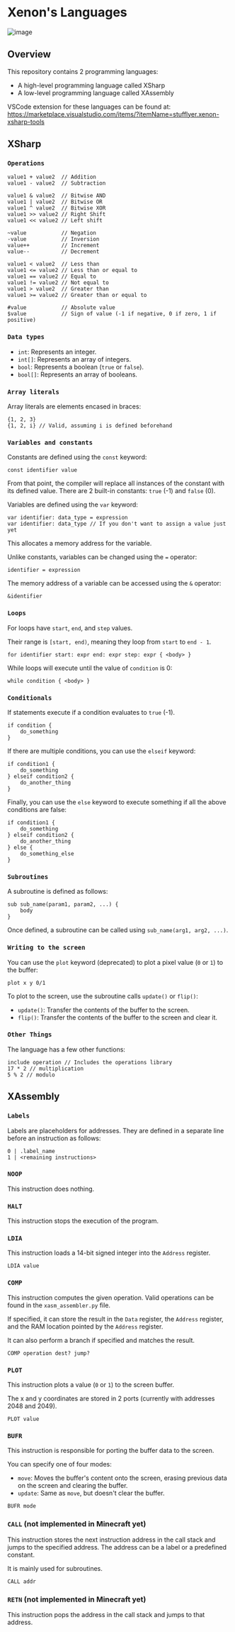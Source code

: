 # Xenon's Languages
![image](https://github.com/user-attachments/assets/e7d85f0d-228f-4404-b01a-e884c64e46f7)

## Overview
This repository contains 2 programming languages:

  - A high-level programming language called XSharp
  - A low-level programming language called XAssembly

VSCode extension for these languages can be found at: https://marketplace.visualstudio.com/items/?itemName=stufflyer.xenon-xsharp-tools

## XSharp
### `Operations`
```
value1 + value2  // Addition
value1 - value2  // Subtraction

value1 & value2  // Bitwise AND
value1 | value2  // Bitwise OR
value1 ^ value2  // Bitwise XOR
value1 >> value2 // Right Shift
value1 << value2 // Left shift

~value           // Negation
-value           // Inversion
value++          // Increment
value--          // Decrement

value1 < value2  // Less than
value1 <= value2 // Less than or equal to
value1 == value2 // Equal to
value1 != value2 // Not equal to
value1 > value2  // Greater than
value1 >= value2 // Greater than or equal to

#value           // Absolute value
$value           // Sign of value (-1 if negative, 0 if zero, 1 if positive)
```

### `Data types`
- `int`: Represents an integer.
- `int[]`: Represents an array of integers.
- `bool`: Represents a boolean (`true` or `false`).
- `bool[]`: Represents an array of booleans.

### `Array literals`
Array literals are elements encased in braces:
```
{1, 2, 3}
{1, 2, i} // Valid, assuming i is defined beforehand
```

### `Variables and constants`
Constants are defined using the `const` keyword:
```
const identifier value
```
From that point, the compiler will replace all instances of the constant with its defined value.
There are 2 built-in constants: `true` (-1) and `false` (0).

Variables are defined using the `var` keyword:
```
var identifier: data_type = expression
var identifier: data_type // If you don't want to assign a value just yet
```
This allocates a memory address for the variable.

Unlike constants, variables can be changed using the `=` operator:
```
identifier = expression
```
The memory address of a variable can be accessed using the `&` operator:
```
&identifier
```

### `Loops`
For loops have `start`, `end`, and `step` values.

Their range is `[start, end)`, meaning they loop from `start` to `end - 1`.
```
for identifier start: expr end: expr step: expr { <body> }
```
While loops will execute until the value of `condition` is 0:
```
while condition { <body> }
```

### `Conditionals`
If statements execute if a condition evaluates to `true` (-1).
```
if condition {
    do_something
}
```
If there are multiple conditions, you can use the `elseif` keyword:
```
if condition1 {
    do_something
} elseif condition2 {
    do_another_thing
}
```
Finally, you can use the `else` keyword to execute something if all the above conditions are false:
```
if condition1 {
    do_something
} elseif condition2 {
    do_another_thing
} else {
    do_something_else
}
```

### `Subroutines`
A subroutine is defined as follows:
```
sub sub_name(param1, param2, ...) {
    body
}
```
Once defined, a subroutine can be called using `sub_name(arg1, arg2, ...)`.

### `Writing to the screen`
You can use the `plot` keyword (deprecated) to plot a pixel value (`0` or `1`) to the buffer:
```
plot x y 0/1
```
To plot to the screen, use the subroutine calls `update()` or `flip()`:
- `update()`: Transfer the contents of the buffer to the screen.
- `flip()`: Transfer the contents of the buffer to the screen and clear it.

### `Other Things`
The language has a few other functions:
```
include operation // Includes the operations library
17 * 2 // multiplication
5 % 2 // modulo
```

## XAssembly
### `Labels`
Labels are placeholders for addresses. They are defined in a separate line before an instruction as follows:
```
0 | .label_name
1 | <remaining instructions>
```
### `NOOP`
This instruction does nothing.
### `HALT`
This instruction stops the execution of the program.
### `LDIA`
This instruction loads a 14-bit signed integer into the `Address` register.
```
LDIA value
```
### `COMP`
This instruction computes the given operation. Valid operations can be found in the `xasm_assembler.py` file.

If specified, it can store the result in the `Data` register, the `Address` register, and the RAM location pointed by the `Address` register.

It can also perform a branch if specified and matches the result.
```
COMP operation dest? jump?
```
### `PLOT`
This instruction plots a value (`0` or `1`) to the screen buffer.

The x and y coordinates are stored in 2 ports (currently with addresses 2048 and 2049).
```
PLOT value
```
### `BUFR`
This instruction is responsible for porting the buffer data to the screen.

You can specify one of four modes:
  - `move`: Moves the buffer's content onto the screen, erasing previous data on the screen and clearing the buffer.
  - `update`: Same as `move`, but doesn't clear the buffer.
```
BUFR mode
```
### `CALL` (not implemented in Minecraft yet)
This instruction stores the next instruction address in the call stack and jumps to the specified address. The address can be a label or a predefined constant.

It is mainly used for subroutines.
```
CALL addr
```
### `RETN` (not implemented in Minecraft yet)
This instruction pops the address in the call stack and jumps to that address.
